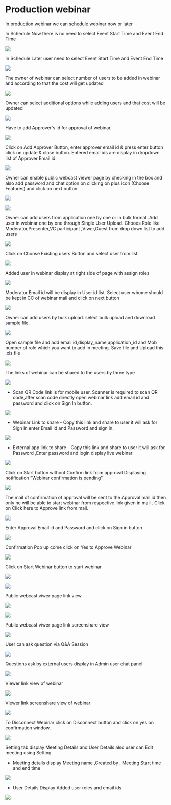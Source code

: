 # Production webinar

 In production webinar we can schedule webinar now or later

In Schedule Now there is no need to select Event Start Time and Event End Time

![](../.gitbook/assets/schedule_later.PNG)

In Schedule Later user need to select Event Start Time and Event End Time

![](../.gitbook/assets/image%20%2843%29.png)

The owner of webinar can select number of users to be added in webinar and according to that the cost will get updated

![](../.gitbook/assets/image%20%28153%29.png)

Owner can select additional options while adding users and that cost will be updated

![](../.gitbook/assets/image%20%2867%29.png)

Have to add Approver's id for approval of webinar. 

![](../.gitbook/assets/image%20%2855%29.png)

Click on Add Approver Button, enter approver email id & press enter button click on update & close button. Entered email ids are display in dropdown list of Approver Email id.

![](../.gitbook/assets/image%20%28159%29.png)

Owner can enable public webcast viewer page by checking in the box and also add password and chat option on clicking on plus icon \(Choose Features\) and click on next button.

![](../.gitbook/assets/image%20%2858%29.png)

![](../.gitbook/assets/image%20%28116%29.png)

Owner can add users from application one by one or in bulk format .Add user in webinar one by one through Single User Upload. Chooes Role like Moderator,Presenter,VC participant ,Viwer,Guest from drop down list to add users 

![](../.gitbook/assets/image%20%28146%29.png)

Click on Choose Existing users Button and select user from list 

![](../.gitbook/assets/image%20%28108%29.png)

Added user in webinar display at right side of page with assign roles

![](../.gitbook/assets/image%20%2868%29.png)

 Moderator Email id will be display in User id list. Select user whome should be kept in CC of webinar mail and click on next button

![](../.gitbook/assets/image%20%28158%29.png)

Owner can add users by bulk upload. select bulk upload and download sample file.

![](../.gitbook/assets/image%20%28100%29.png)

Open sample file and add email id,display\_name,application\_id and Mob number of role which you want to add in meeting. Save file and Upload this .xls file 

![](../.gitbook/assets/image%20%28167%29.png)

 The links of webinar can be shared to the users by three type

![](../.gitbook/assets/image%20%28184%29.png)

* Scan QR Code link is for mobile user. Scanner is required to scan QR code,after scan code directly open webinar link add email id and password and click on Sign In button.

![](../.gitbook/assets/image%20%2898%29.png)

* Webinar Link to share - Copy this link and share to user it will ask for Sign In enter Email id and Password and sign in.

![](../.gitbook/assets/image%20%28155%29.png)

* External app link to share - Copy this link and share to user it will ask for Password ,Enter password and login display live webinar

![](../.gitbook/assets/image%20%2894%29.png)

Click on Start button without Confirm link from approval Displaying notification "Webinar confirmation is pending"

![](../.gitbook/assets/image%20%2833%29.png)

The mail of confirmation of approval will be sent to the Approval mail id then only he will be able to start webinar from respective link given in mail . Click on Click here to Approve link from mail.

![](../.gitbook/assets/image%20%2862%29.png)

Enter Approval Email id and Password and click on Sign in button

![](../.gitbook/assets/image%20%284%29.png)

Confirmation Pop up come click on Yes to Approve Webinar

![](../.gitbook/assets/image%20%28129%29.png)

Click on Start Webinar button to start webinar

![](../.gitbook/assets/image%20%28179%29.png)

![](../.gitbook/assets/image%20%28125%29.png)

Public webcast viwer page link view

![](../.gitbook/assets/image%20%2879%29.png)

![](../.gitbook/assets/image%20%28124%29.png)

Public webcast viwer page link screenshare view

![](../.gitbook/assets/image%20%28113%29.png)

User can ask question via Q&A Session 

![](../.gitbook/assets/image%20%286%29.png)

Questions ask by external users display in Admin user chat panel

![](../.gitbook/assets/image%20%28134%29.png)

Viewer link view of webinar

![](../.gitbook/assets/image%20%2845%29.png)

Viewer link screenshare view of webinar

![](../.gitbook/assets/image%20%2819%29.png)

To Disconnect Webinar click on Disconnect button and click on yes on confirmation window.

![](../.gitbook/assets/image%20%2886%29.png)

Setting tab display Meeting Details and User Details also user can Edit meeting using Setting

* Meeting details display Meeting name ,Created by , Meeting Start time and end time

![](../.gitbook/assets/image%20%2816%29.png)

* User Details Display Added user roles and email ids 

![](../.gitbook/assets/image%20%2841%29.png)

